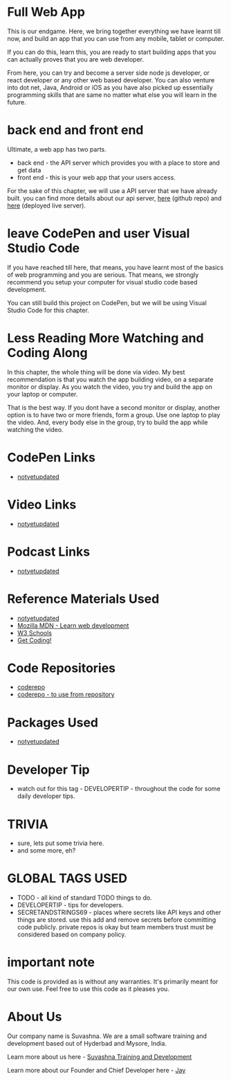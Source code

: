 # Full Web App

This is our endgame. Here, we bring together everything we have learnt till now, and build an app that you can use from any mobile, tablet or computer.

If you can do this, learn this, you are ready to start building apps that you can actually proves that you are web developer.

From here, you can try and become a server side node js developer, or react developer or any other web based developer. You can also venture into dot net, Java, Android or iOS as you have also picked up essentially programming skills that are same no matter what else you will learn in the future.

# back end and front end

Ultimate, a web app has two parts.

* back end - the API server which provides you with a place to store and get data 
* front end - this is your web app that your users access. 

For the sake of this chapter, we will use a API server that we have already built. you can find more details about our api server, [here](https://github.com/Jay-study-nildana/ProjectWTPublicRepos/tree/master/ProjectCRUD) (github repo) and [here](https://projectcrudwebapiserver.azurewebsites.net/) (deployed live server).

# leave CodePen and user Visual Studio Code

If you have reached till here, that means, you have learnt most of the basics of web programming and you are serious. That means, we strongly recommend you setup your computer for visual studio code based development. 

You can still build this project on CodePen, but we will be using Visual Studio Code for this chapter.

# Less Reading More Watching and Coding Along

In this chapter, the whole thing will be done via video. My best recommendation is that you watch the app building video, on a separate monitor or display. As you watch the video, you try and build the app on your laptop or computer. 

That is the best way. If you dont have a second monitor or display, another option is to have two or more friends, form a group. Use one laptop to play the video. And, every body else in the group, try to build the app while watching the video.

# CodePen Links

* [notyetupdated](Link)

# Video Links

* [notyetupdated](Link)

# Podcast Links

* [notyetupdated](Link)

# Reference Materials Used 

* [notyetupdated](Link)
* [Mozilla MDN - Learn web development](https://developer.mozilla.org/en-US/docs/Learn)
* [W3 Schools](https://www.w3schools.com)
* [Get Coding!](https://getcodingkids.com/missions/)

# Code Repositories

* [coderepo](https://github.com/Jay-study-nildana/Tutorials/tree/master/WebCode/foldername/)
* [coderepo - to use from repository](../WebCode/foldername/)

# Packages Used 

* [notyetupdated](Link)

# Developer Tip 

* watch out for this tag - DEVELOPERTIP - throughout the code for some daily developer tips.

# TRIVIA 

* sure, lets put some trivia here.
* and some more, eh?

# GLOBAL TAGS USED

* TODO - all kind of standard TODO things to do. 
* DEVELOPERTIP - tips for developers.
* SECRETANDSTRINGS69 - places where secrets like API keys and other things are stored. use this add and remove secrets before committing code publicly. private repos is okay but team members trust must be considered based on company policy. 

# important note 

This code is provided as is without any warranties. It's primarily meant for our own use. Feel free to use this code as it pleases you.

# About Us

Our company name is Suvashna. We are a small software training and development based out of Hyderbad and Mysore, India. 

Learn more about us here - [Suvashna Training and Development](https://suvashna.com)

Learn more about our Founder and Chief Developer here - [Jay](http://thechalakas.com)